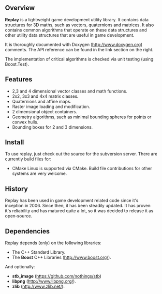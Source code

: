 ## Overview ##

**Replay** is a lightweight game development utility library. It contains data structures for 3D maths, such as vectors, quaternions and matrices. It also contains common algorithms that operate on these data structures and other utility data structures that are useful in game development.

It is thoroughly documented with Doxygen (http://www.doxygen.org) comments. The API reference can be found in the link section on the right.

The implementation of critical algorithms is checked via unit testing (using Boost.Test).

## Features ##
  * 2,3 and 4 dimensional vector classes and math functions.
  * 2x2, 3x3 and 4x4 matrix classes.
  * Quaternions and affine maps.
  * Raster image loading and modification.
  * 2 dimensional object containers.
  * Geometry algorithms, such as minimal bounding spheres for points or convex hulls.
  * Bounding boxes for 2 and 3 dimensions.

## Install ##

To use replay, just check out the source for the subversion server. There are currently build files for:
  * CMake
Linux is supported via CMake. Build file contributions for other systems are very welcome.

## History ##

Replay has been used in game development related code since it's inception in 2006. Since then, it has been steadily updated. It has proven it's reliability and has matured quite a lot, so it was decided to release it as open-source.

## Dependencies ##
Replay depends (only) on the following libraries:
  * The C++ Standard Library.
  * The **Boost** C++ Libraries (http://www.boost.org/).

And optionally:
  * **stb_image** (https://github.com/nothings/stb)
  * **libpng** (http://www.libpng.org/).
  * **zlib** (http://www.zlib.net/).
